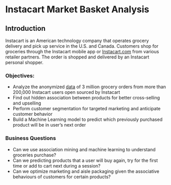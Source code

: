 # Instacart Market Basket Analysis

## Introduction

Instacart is an American technology company that operates grocery delivery and pick up service in the U.S. and Canada. Customers shop for groceries through the Instacart mobile app or [Instacart.com](https://www.instacart.com/) from various retailer partners. The order is shopped and delivered by an Instacart personal shopper.


### Objectives:
- Analyze the anonymized [data](https://www.kaggle.com/c/instacart-market-basket-analysis/data) of 3 million grocery orders from more than 200,000 Instacart users open sourced by Instacart 
- Find out hidden association between products for better cross-selling and upselling
- Perform customer segmentation for targeted marketing and anticipate customer behavior
- Build a Machine Learning model to predict which previously purchased product will be in user’s next order

### Business Questions
- Can we use association mining and machine learning to understand groceries purchase? 
- Can we predicting products that a user will buy again, try for the first time or add to cart next during a session?
- Can we optimize marketing and aisle packaging given the associative behaviours of customers for certain products?
